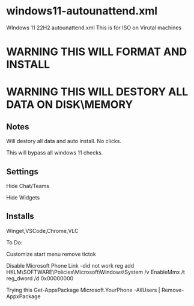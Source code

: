 # windows11-autounattend.xml
WIndows 11 22H2 autounattend.xml
This is for ISO on Virutal machines

# WARNING  THIS WILL FORMAT AND INSTALL

# WARNING THIS WILL DESTORY ALL DATA ON DISK\MEMORY


## Notes
Will destory all data and auto install.  No clicks.

This will bypass all windows 11 checks.

## Settings

Hide Chat/Teams

Hide Widgets


## Installs

Winget,VSCode,Chrome,VLC


To Do:

Customize start menu remove tictok

Disable Microsoft Phone Link -did not work
reg add HKLM\SOFTWARE\Policies\Microsoft\Windows\System /v EnableMmx /t reg_dword /d 0x00000000

Trying this
Get-AppxPackage Microsoft.YourPhone -AllUsers | Remove-AppxPackage




